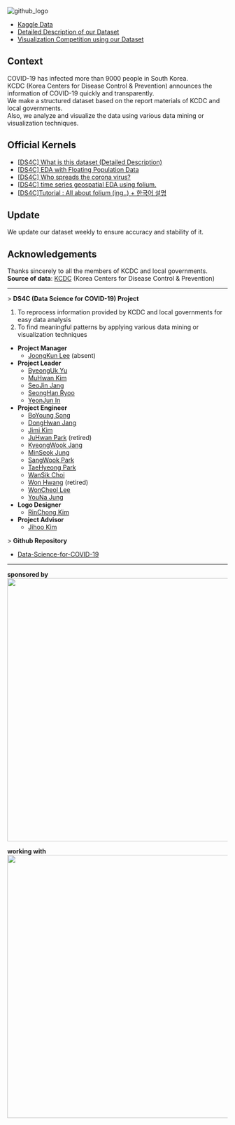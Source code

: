 ![github_logo](https://user-images.githubusercontent.com/50820635/77249285-51604280-6c83-11ea-901d-2e90d2979e69.png)

- [Kaggle Data](https://www.kaggle.com/kimjihoo/coronavirusdataset)  
- [Detailed Description of our Dataset](https://www.kaggle.com/kimjihoo/ds4c-what-is-this-dataset-detailed-description)
- [Visualization Competition using our Dataset](https://dacon.io/competitions/official/235590/overview/)

## Context
COVID-19 has infected more than 9000 people in South Korea.  
KCDC (Korea Centers for Disease Control & Prevention) announces the information of COVID-19 quickly and transparently.  
We make a structured dataset based on the report materials of KCDC and local governments.  
Also, we analyze and visualize the data using various data mining or visualization techniques.  

## Official Kernels
- [[DS4C] What is this dataset (Detailed Description)](https://www.kaggle.com/kimjihoo/ds4c-what-is-this-dataset-detailed-description)
- [[DS4C] EDA with Floating Population Data](https://www.kaggle.com/incastle/ds4c-eda-with-floating-population-data)
- [[DS4C] Who spreads the corona virus?](https://www.kaggle.com/incastle/ds4c-who-spreads-the-corona-virus)
- [[DS4C] time series geospatial EDA using folium.](https://www.kaggle.com/mbnb8317/ds4c-time-series-geospatial-eda-using-folium)
- [[DS4C]Tutorial : All about folium (ing..) + 한국어 설명](https://www.kaggle.com/mbnb8317/ds4c-tutorial-all-about-folium-ing)

## Update
We update our dataset weekly to ensure accuracy and stability of it.

## Acknowledgements
Thanks sincerely to all the members of KCDC and local governments.  
**Source of data**: [KCDC](http://www.cdc.go.kr/) (Korea Centers for Disease Control & Prevention)

***

&gt; **DS4C (Data Science for COVID-19) Project**
1. To reprocess information provided by KCDC and local governments for easy data analysis  
2. To find meaningful patterns by applying various data mining or visualization techniques  
- **Project Manager**
  - [JoongKun Lee](https://github.com/ThisIsIsaac) (absent)
- **Project Leader**
  - [ByeongUk Yu](https://www.kaggle.com/byeongukyu)
  - [MuHwan Kim](https://github.com/minty99)
  - [SeoJin Jang](https://www.kaggle.com/sarah5398)
  - [SeongHan Ryoo](https://www.kaggle.com/incastle)
  - [YeonJun In](https://www.kaggle.com/mbnb8317)
- **Project Engineer**
  - [BoYoung Song](https://www.kaggle.com/bysong)
  - [DongHwan Jang](https://github.com/DongHwanJang)
  - [Jimi Kim](https://github.com/kjm0623v)
  - [JuHwan Park](https://www.kaggle.com/parkjuhwan) (retired)
  - [KyeongWook Jang](https://www.kaggle.com/jeeudev)
  - [MinSeok Jung](https://www.kaggle.com/msjung)
  - [SangWook Park](https://www.kaggle.com/kvmoke)
  - [TaeHyeong Park](https://www.kaggle.com/asdjfalksjdh)
  - [WanSik Choi](https://www.kaggle.com/wansook0316)
  - [Won Hwang](https://github.com/mangocode96) (retired)
  - [WonCheol Lee](https://www.kaggle.com/leewoncheol)
  - [YouNa Jung](https://www.kaggle.com/younajung)
- **Logo Designer**
  - [RinChong Kim](http://indesignlab.creatorlink.net)
- **Project Advisor**
  - [Jihoo Kim](https://www.kaggle.com/kimjihoo)

&gt; **Github Repository**
- [Data-Science-for-COVID-19](https://github.com/ThisIsIsaac/Data-Science-for-COVID-19)

***

**sponsored by**  
<img src="https://user-images.githubusercontent.com/50820635/77623631-c4b7cc00-6f83-11ea-85d8-fc0c25d28af2.PNG" width="600">

**working with**  
<img src="https://user-images.githubusercontent.com/50820635/77494409-03b52700-6e89-11ea-9de5-6bf0a621134a.PNG" width="600">
